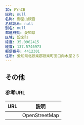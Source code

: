 ```yaml
---
ID: FYhCB
総称: null
名称: 御堂山観音
名称読み: null
別名: null
都道府県: 愛知県
区域: 設楽町
緯度: 35.0962415
経度: 137.5746973
郵便番号: 4412301
住所: 愛知県北設楽郡設楽町田口向木屋２５
---
```


## その他

### 参考URL

| URL | 説明          |
| --- | ------------- |
|     | OpenStreetMap |
